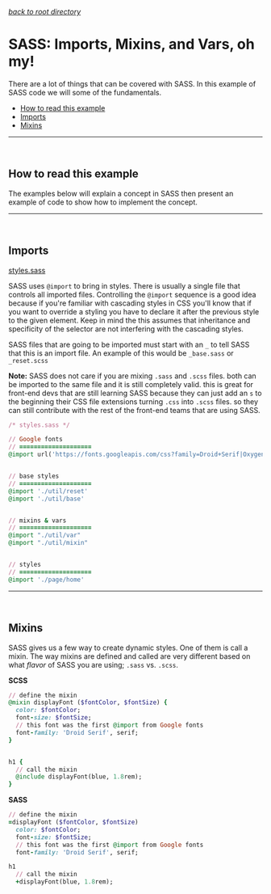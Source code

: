 
*[back to root directory](https://github.com/Maumasi/Portfolio/tree/master)*

# SASS: Imports, Mixins, and Vars, oh my!
There are a lot of things that can be covered with SASS. In this example of SASS code we will some of the fundamentals.

- [How to read this example](#user-content-how-to-read-this-example)
- [Imports](#user-content-imports)
- [Mixins](#user-content-mixins)

---

<br>

## How to read this example
The examples below will explain a concept in SASS then present an example of code to show how to implement the concept.

---
<br>

## Imports
[styles.sass](https://github.com/Maumasi/Portfolio/blob/master/SASS/sass/styles.sass)
<br>

SASS uses `@import` to bring in styles. There is usually a single file that controls all imported files. Controlling the `@import` sequence is a good idea because if you're familiar with cascading styles in CSS you'll know that if you want to override a styling you have to declare it after the previous style to the given element. Keep in mind the this assumes that inheritance and specificity of the selector are not interfering with the cascading styles.
<br>

SASS files that are going to be imported must start with an `_` to tell SASS that this is an import file. An example of this would be `_base.sass` or `_reset.scss`
<br>

**Note:**
SASS does not care if you are mixing `.sass` and `.scss` files. both can be imported to the same file and it is still completely valid. this is great for front-end devs that are still learning SASS because they can just add an `s` to the beginning their CSS file extensions turning `.css` into `.scss` files. so they can still contribute with the rest of the front-end teams that are using SASS.

```ruby
/* styles.sass */

// Google fonts
// ====================
@import url('https://fonts.googleapis.com/css?family=Droid+Serif|Oxygen')


// base styles
// ====================
@import './util/reset'
@import './util/base'


// mixins & vars
// ====================
@import "./util/var"
@import "./util/mixin"


// styles
// ====================
@import './page/home'
```

---
<br>

## Mixins
SASS gives us a few way to create dynamic styles. One of them is call a mixin. The way mixins are defined and called are very different based on what *flavor* of SASS you are using; `.sass` vs. `.scss`.
<br>

**SCSS**
```ruby
// define the mixin
@mixin displayFont ($fontColor, $fontSize) {
  color: $fontColor;
  font-size: $fontSize;
  // this font was the first @import from Google fonts
  font-family: 'Droid Serif', serif;
}


h1 {
  // call the mixin
  @include displayFont(blue, 1.8rem);
}
```

**SASS**
```ruby
// define the mixin
=displayFont ($fontColor, $fontSize)
  color: $fontColor;
  font-size: $fontSize;
  // this font was the first @import from Google fonts
  font-family: 'Droid Serif', serif;

h1
  // call the mixin
  +displayFont(blue, 1.8rem);
```
